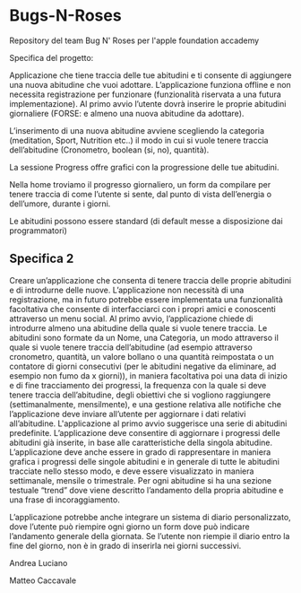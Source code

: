 # Bugs-N-Roses
Repository del team Bug N' Roses per l'apple foundation accademy 

Specifica del progetto:

Applicazione che tiene traccia delle tue abitudini e ti consente di aggiungere una nuova abitudine che vuoi adottare. 
L’applicazione funziona offline e non necessita registrazione per funzionare (funzionalità riservata a una futura implementazione). 
Al primo avvio l’utente dovrà inserire le proprie abitudini giornaliere (FORSE: e almeno una nuova abitudine da adottare).

L’inserimento di una nuova abitudine avviene scegliendo la categoria (meditation, Sport, Nutrition etc..) il modo in cui si vuole tenere traccia dell’abitudine (Cronometro, boolean (si, no), quantità). 
 
La sessione Progress offre grafici con la progressione delle tue abitudini.

Nella home troviamo il progresso giornaliero, un form da compilare per tenere traccia di come l’utente si sente, dal punto di vista dell’energia o dell’umore, durante i giorni.

 Le abitudini possono essere standard (di default messe a disposizione dai programmatori) 

## Specifica 2

Creare un’applicazione che consenta di tenere traccia delle proprie abitudini e di introdurne delle nuove. L’applicazione non necessità di una registrazione, ma in futuro potrebbe essere implementata una funzionalità facoltativa che consente di interfacciarci con i propri amici e conoscenti attraverso un menu social.
Al primo avvio, l’applicazione chiede di introdurre almeno una abitudine della quale si vuole tenere traccia. Le abitudini sono formate da un Nome, una Categoria, un modo attraverso il quale si vuole tenere traccia dell’abitudine (ad esempio attraverso cronometro, quantità, un valore bollano o una quantità reimpostata o un contatore di giorni consecutivi (per le abitudini negative da eliminare, ad esempio non fumo da x giorni)), in maniera facoltativa poi una data di inizio e di fine tracciamento dei progressi, la frequenza con la quale si deve tenere traccia dell’abitudine, degli obiettivi che si vogliono raggiungere (settimanalmente, mensilmente), e una gestione relativa alle notifiche che l’applicazione deve inviare all’utente per aggiornare i dati relativi all’abitudine. L'applicazione al primo avvio suggerisce una serie di abitudini predefinite.
L’applicazione deve consentire di aggiornare i progressi delle abitudini già inserite, in base alle caratteristiche della singola abitudine. L’applicazione deve anche essere in grado di rappresentare in maniera grafica i progressi delle singole abitudini e in generale di tutte le abitudini tracciate nello stesso modo, e deve essere visualizzato in maniera settimanale, mensile o trimestrale. Per ogni abitudine si ha una sezione testuale “trend” dove viene descritto l’andamento della propria abitudine e una frase di incoraggiamento.

L’applicazione potrebbe anche integrare un sistema di diario personalizzato, dove l’utente può riempire ogni giorno un form dove può indicare l’andamento generale della giornata. Se l’utente non riempie il diario entro la fine del giorno, non è in grado di inserirla nei giorni successivi.

Andrea Luciano

Matteo Caccavale
